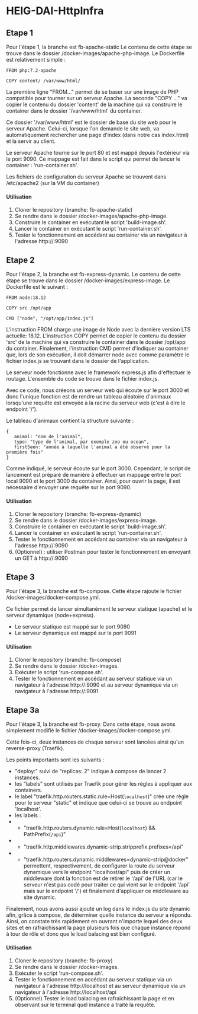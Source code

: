 # HEIG-DAI-HttpInfra

## Etape 1
Pour l'étape 1, la branche est fb-apache-static
Le contenu de cette étape se trouve dans le dossier /docker-images/apache-php-image.
Le Dockerfile est relativement simple :
```
FROM php:7.2-apache

COPY content/ /var/www/html/
```

La première ligne "FROM..." permet de se baser sur une image de PHP compatible pour tourner sur un serveur Apache.
La seconde "COPY ..." va copier le contenu du dossier 'content' de la machine qui va construire le container dans le dossier '/var/www/html' du container.

Ce dossier '/var/www/html' est le dossier de base du site web pour le serveur Apache. Celui-ci, lorsque l'on demande le site web, va automatiquement rechercher une page d'index (dans notre cas index.html) et la servir au client.

Le serveur Apache tourne sur le port 80 et est mappé depuis l'extérieur via le port 9090. Ce mappage est fait dans le script qui permet de lancer le container : 'run-container.sh'.

Les fichiers de configuration du serveur Apache se trouvent dans /etc/apache2 (sur la VM du container)

#### Utilisation
1) Cloner le repository (branche: fb-apache-static)
2) Se rendre dans le dossier /docker-images/apache-php-image.
3) Construire le container en exécutant le script 'build-image.sh'.
4) Lancer le container en exécutant le script 'run-container.sh'.
5) Tester le fonctionnement en accédant au container via un navigateur à l'adresse http://<ip>:9090

## Etape 2
Pour l'étape 2, la branche est fb-express-dynamic.
Le contenu de cette étape se trouve dans le dossier /docker-images/express-image.
Le Dockerfile est le suivant :
```
FROM node:18.12

COPY src /opt/app

CMD ["node", "/opt/app/index.js"]
```

L'instruction FROM charge une image de Node avec la dernière version LTS actuelle: 18.12.
L'instruction COPY permet de copier le contenu du dossier 'src' de la machine qui va construire le container dans le dossier /opt/app du container.
Finalement, l'instruction CMD permet d'indiquer au container que, lors de son exécution, il doit démarrer node avec comme paramètre le fichier index.js se trouvant dans le dossier de l'application.

Le serveur node fonctionne avec le framework express.js afin d'effectuer le routage. L'ensemble du code se trouve dans le fichier index.js.

Avec ce code, nous créeons un serveur web qui écoute sur le port 3000 et donc l'unique fonction est de rendre un tableau aléatoire d'animaux lorsqu'une requête est envoyée à la racine du serveur web (c'est à dire le endpoint '/').

Le tableau d'animaux contient la structure suivante :
```
{
   animal: "nom de l'animal",
   type: "type de l'animal, par exemple zoo ou ocean",
   firstSeen: "année à laquelle l'animal a été observé pour la première fois"
}
```

Comme indiqué, le serveur écoute sur le port 3000. Cependant, le script de lancement est préparé de manière à effectuer un mappage entre le port local 9090 et le port 3000 du container. Ainsi, pour ouvrir la page, il est nécessaire d'envoyer une requête sur le port 9090.

#### Utilisation
1) Cloner le repository (branche: fb-express-dynamic)
2) Se rendre dans le dossier /docker-images/express-image.
3) Construire le container en exécutant le script 'build-image.sh'.
4) Lancer le container en exécutant le script 'run-container.sh'.
5) Tester le fonctionnement en accédant au container via un navigateur à l'adresse http://<ip>:9090
6) (Optionnel) : utiliser Postman pour tester le fonctionnement en envoyant un GET à http://<ip>:9090

## Etape 3
Pour l'étape 3, la branche est fb-compose.
Cette étape rajoute le fichier /docker-images/docker-compose.yml.

Ce fichier permet de lancer simultanément le serveur statique (apache) et le serveur dynamique (node+express).

- Le serveur statique est mappé sur le port 9090
- Le serveur dynamique est mappé sur le port 9091

#### Utilisation
1) Cloner le repository (branche: fb-compose)
2) Se rendre dans le dossier /docker-images.
3) Exécuter le script 'run-compose.sh'.
4) Tester le fonctionnement en accédant au serveur statique via un navigateur à l'adresse http://<ip>:9090 et au serveur dynamique via un navigateur à l'adresse http://<ip>:9091

## Etape 3a
Pour l'étape 3, la branche est fb-proxy.
Dans cette étape, nous avons simplement modifié le fichier /docker-images/docker-compose.yml.

Cette fois-ci, deux instances de chaque serveur sont lancées ainsi qu'un reverse-proxy (Traefik).

Les points importants sont les suivants :
- "deploy:" suivi de "replicas: 2" indique à compose de lancer 2 instances.
- les "labels" sont utilisés par Traefik pour gérer les règles à appliquer aux containers.
- le label "traefik.http.routers.static.rule=Host(`localhost`)" crée une règle pour le serveur "static" et indique que celui-ci se trouve au endpoint 'localhost'.
- les labels :
- - "traefik.http.routers.dynamic.rule=Host(`localhost`) && PathPrefix(`/api`)"
- - "traefik.http.middlewares.dynamic-strip.stripprefix.prefixes=/api"
- - "traefik.http.routers.dynamic.middlewares=dynamic-strip@docker"
permettent, respectivement, de configurer la route du serveur dynamique vers le endpoint "localhost/api" puis de créer un middleware dont la fonction est de retirer le '/api' de l'URL (car le serveur n'est pas codé pour traiter ce qui vient sur le endpoint '/api' mais sur le endpoint '/') et finalement d'appliquer ce middleware au site dynamic.

Finalement, nous avons aussi ajouté un log dans le index.js du site dynamic afin, grâce à compose, de déterminer quelle instance du serveur a répondu.
Ainsi, on constate très rapidement en ouvrant n'importe lequel des deux sites et en rafraichissant la page plusieurs fois que chaque instance répond à tour de rôle et donc que le load balacing est bien configuré.

#### Utilisation
1) Cloner le repository (branche: fb-proxy)
2) Se rendre dans le dossier /docker-images.
3) Exécuter le script 'run-compose.sh'.
4) Tester le fonctionnement en accédant au serveur statique via un navigateur à l'adresse http://localhost et au serveur dynamique via un navigateur à l'adresse http://localhost/api
5) (Optionnel) Tester le load balacing en rafraichissant la page et en observant sur le terminal quel instance a traité la requête.